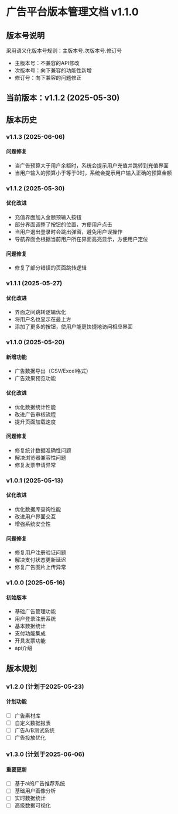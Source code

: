 # 广告平台版本管理文档 v1.1.0

## 版本号说明

采用语义化版本号规则：主版本号.次版本号.修订号

- 主版本号：不兼容的API修改
- 次版本号：向下兼容的功能性新增
- 修订号：向下兼容的问题修正

## 当前版本：v1.1.2 (2025-05-30)

## 版本历史
### v1.1.3 (2025-06-06)

#### 问题修复
- 当广告预算大于用户余额时，系统会提示用户充值并跳转到充值界面
- 当用户输入的预算小于等于0时，系统会提示用户输入正确的预算金额

### v1.1.2 (2025-05-30)
#### 优化改进

- 充值界面加入金额预输入按钮
- 部分界面调整了按钮的位置，方便用户点击
- 当用户退出登录时会跳出弹窗，避免用户误操作
- 导航界面会根据当前用户所在界面高亮显示，方便用户定位

#### 问题修复

- 修复了部分错误的页面跳转逻辑

### v1.1.1 (2025-05-27)
#### 优化改进

- 界面之间跳转逻辑优化
- 将用户名也显示在最上方
- 添加了更多的按钮，使用户能更快捷地访问相应界面

### v1.1.0 (2025-05-20)

#### 新增功能

- 广告数据导出（CSV/Excel格式）
- 广告效果预览功能

#### 优化改进

- 优化数据统计性能
- 改进广告审核流程
- 提升页面加载速度

#### 问题修复

- 修复统计数据准确性问题
- 解决浏览器兼容性问题
- 修复发票申请异常

### v1.0.1 (2025-05-13)

#### 优化改进

- 优化数据库查询性能
- 改进用户界面交互
- 增强系统安全性

#### 问题修复

- 修复用户注册验证问题
- 解决支付状态更新延迟
- 修复广告图片上传异常

### v1.0.0 (2025-05-16)

#### 初始版本

- 基础广告管理功能
- 用户登录注册系统
- 基本数据统计
- 支付功能集成
- 开具发票功能
- api介绍

## 版本规划

### v1.2.0 (计划于2025-05-23)

#### 计划功能

- [ ] 广告素材库
- [ ] 自定义数据报表
- [ ] 广告A/B测试系统
- [ ] 广告投放优化

### v1.3.0 (计划于2025-06-06)

#### 重要更新

- [ ] 基于ai的广告推荐系统
- [ ] 基础用户画像分析
- [ ] 实时数据统计
- [ ] 高级数据可视化
